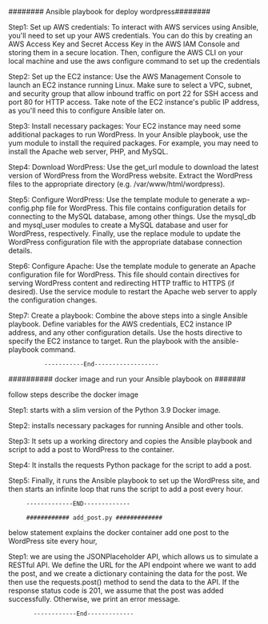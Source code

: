 ######## Ansible playbook for deploy wordpress########

Step1: Set up AWS credentials: To interact with AWS services using Ansible, you'll need to set up your AWS credentials. You can do this by creating an AWS Access Key and Secret Access Key in the AWS IAM Console and storing them in a secure location. Then, configure the AWS CLI on your local machine and use the aws configure command to set up the credentials

Step2: Set up the EC2 instance: Use the AWS Management Console to launch an EC2 instance running Linux. Make sure to select a VPC, subnet, and security group that allow inbound traffic on port 22 for SSH access and port 80 for HTTP access. Take note of the EC2 instance's public IP address, as you'll need this to configure Ansible later on.

Step3: Install necessary packages: Your EC2 instance may need some additional packages to run WordPress. In your Ansible playbook, use the yum module to install the required packages. For example, you may need to install the Apache web server, PHP, and MySQL.

Step4: Download WordPress: Use the get_url module to download the latest version of WordPress from the WordPress website. Extract the WordPress files to the appropriate directory (e.g. /var/www/html/wordpress).

Step5: Configure WordPress: Use the template module to generate a wp-config.php file for WordPress. This file contains configuration details for connecting to the MySQL database, among other things. Use the mysql_db and mysql_user modules to create a MySQL database and user for WordPress, respectively. Finally, use the replace module to update the WordPress configuration file with the appropriate database connection details.

Step6: Configure Apache: Use the template module to generate an Apache configuration file for WordPress. This file should contain directives for serving WordPress content and redirecting HTTP traffic to HTTPS (if desired). Use the service module to restart the Apache web server to apply the configuration changes.

Step7: Create a playbook: Combine the above steps into a single Ansible playbook. Define variables for the AWS credentials, EC2 instance IP address, and any other configuration details. Use the hosts directive to specify the EC2 instance to target. Run the playbook with the ansible-playbook command.

              -----------End------------------

########## docker image and run your Ansible playbook on #######

follow steps describe the docker image

Step1: starts with a slim version of the Python 3.9 Docker image.

Step2: installs necessary packages for running Ansible and other tools.

Step3: It sets up a working directory and copies the Ansible playbook and script to add a post to WordPress to the container.

Step4: It installs the requests Python package for the script to add a post.

Step5: Finally, it runs the Ansible playbook to set up the WordPress site, and then starts an infinite loop that runs the script to add a post every hour.


         -------------END-------------

         ############ add_post.py #############
            
below statement explains the docker container add one post to the WordPress site every hour,

Step1: we are using the JSONPlaceholder API, which allows us to simulate a RESTful API. We define the URL for the API endpoint where we want to add the post, and we create a dictionary containing the data for the post. We then use the requests.post() method to send the data to the API. If the response status code is 201, we assume that the post was added successfully. Otherwise, we print an error message.


           ------------End-------------

